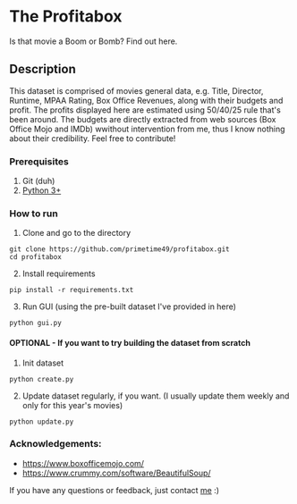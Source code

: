 # The Profitabox
Is that movie a Boom or Bomb? Find out here.

## Description
This dataset is comprised of movies general data, e.g. Title, Director, Runtime, MPAA Rating, Box Office Revenues, along with their budgets and profit. The profits displayed here are estimated using 50/40/25 rule that's been around. The budgets are directly extracted from web sources (Box Office Mojo and IMDb) wwithout intervention from me, thus I know nothing about their credibility. Feel free to contribute!

### Prerequisites
1. Git (duh)
2. [Python 3+](https://https://www.python.org/downloads/)

### How to run
1. Clone and go to the directory
```
git clone https://github.com/primetime49/profitabox.git
cd profitabox
```
2. Install requirements
```
pip install -r requirements.txt
```
3. Run GUI (using the pre-built dataset I've provided in here)
```
python gui.py
```

#### OPTIONAL - If you want to try building the dataset from scratch
1. Init dataset
```
python create.py
```
2. Update dataset regularly, if you want. (I usually update them weekly and only for this year's movies)
```
python update.py
```

### Acknowledgements:
- https://www.boxofficemojo.com/
- https://www.crummy.com/software/BeautifulSoup/

If you have any questions or feedback, just contact [me](mailto:adityo.anggraito@gmail.com) :)
